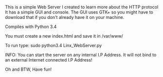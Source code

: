 This is a simple Web Server I created to learn more about the HTTP protocol
It has a simple GUI and console. The GUI uses GTK+ so you might have to download that if you don't already have it on your machine.

Compiles with Python 3.4

You must create a new index.html and save it in /var/www/

To run type: sudo python3.4 Linx_WebServer.py

INFO: You can start the server on any internal I.P Address. It will not bind to an external Internet connected I.P Address!

Oh and BTW, Have fun!
